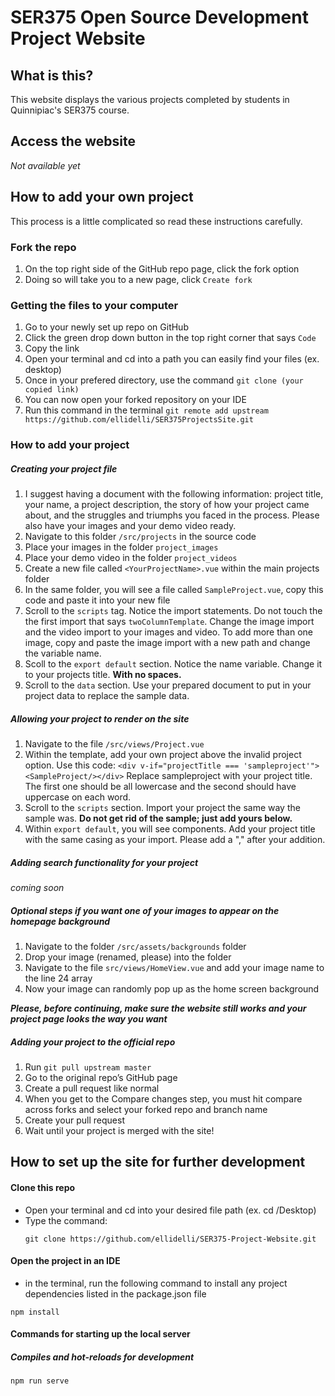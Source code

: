 # SER375 Open Source Development Project Website
## What is this?
This website displays the various projects completed by students in Quinnipiac's SER375 course.

## Access the website
_Not available yet_

## How to add your own project
This process is a little complicated so read these instructions carefully.
### Fork the repo
1. On the top right side of the GitHub repo page, click the fork option
2. Doing so will take you to a new page, click ```Create fork```

### Getting the files to your computer
1. Go to your newly set up repo on GitHub
2. Click the green drop down button in the top right corner that says ```Code```
3. Copy the link
4. Open your terminal and cd into a path you can easily find your files (ex. desktop)
5. Once in your prefered directory, use the command ```git clone (your copied link)```
6. You can now open your forked repository on your IDE
7. Run this command in the terminal ```git remote add upstream https://github.com/ellidelli/SER375ProjectsSite.git```

### How to add your project
##### Creating your project file

1. I suggest having a document with the following information: project title, your name, a project description, the story of how your project came about, and the struggles and triumphs you faced in the process. Please also have your images and your demo video ready.
2. Navigate to this folder ```/src/projects``` in the source code
3. Place your images in the folder ```project_images```
4. Place your demo video in the folder ```project_videos```
3. Create a new file called ```<YourProjectName>.vue``` within the main projects folder
4. In the same folder, you will see a file called ```SampleProject.vue```, copy this code and paste it into your new file
5. Scroll to the ```scripts``` tag. Notice the import statements. Do not touch the the first import that says ```twoColumnTemplate```. Change the image import and the video import to your images and video. To add more than one image, copy and paste the image import with a new path and change the variable name.
6. Scoll to the ```export default``` section. Notice the name variable. Change it to your projects title. **With no spaces.**
7. Scroll to the ```data``` section. Use your prepared document to put in your project data to replace the sample data.

##### Allowing your project to render on the site
1. Navigate to the file ```/src/views/Project.vue```
2. Within the template, add your own project above the invalid project option. Use this code: ```<div v-if="projectTitle === 'sampleproject'"><SampleProject/></div>``` Replace sampleproject with your project title. The first one should be all lowercase and the second should have uppercase on each word.
3. Scroll to the ```scripts``` section. Import your project the same way the sample was. **Do not get rid of the sample; just add yours below.**
4. Within ```export default```, you will see components. Add your project title with the same casing as your import. Please add a "," after your addition. 

##### Adding search functionality for your project
*coming soon*

##### Optional steps if you want one of your images to appear on the homepage background
1. Navigate to the folder ```/src/assets/backgrounds``` folder
2. Drop your image (renamed, please) into the folder
3. Navigate to the file ```src/views/HomeView.vue``` and add your image name to the line 24 array
4. Now your image can randomly pop up as the home screen background

***Please, before continuing, make sure the website still works and your project page looks the way you want***

##### Adding your project to the official repo
1. Run ```git pull upstream master```
2. Go to the original repo’s GitHub page
3. Create a pull request like normal
4. When you get to the Compare changes step, you must hit compare across forks and select your forked repo and branch name
5. Create your pull request
6. Wait until your project is merged with the site!




## How to set up the site for further development
#### Clone this repo
* Open your terminal and cd into your desired file path (ex. cd /Desktop)
* Type the command:
  ```
  git clone https://github.com/ellidelli/SER375-Project-Website.git
  ```

#### Open the project in an IDE
* in the terminal, run the following command to install any project dependencies listed in the package.json file
```
npm install
```

#### Commands for starting up the local server
##### Compiles and hot-reloads for development
```
npm run serve
```
